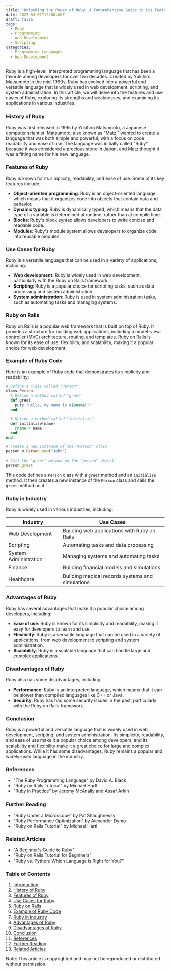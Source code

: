 ```yaml
---
title: "Unlocking the Power of Ruby: A Comprehensive Guide to its Features and Use Cases"
date: 2023-03-01T12:00:00Z
draft: false
tags:
  - Ruby
  - Programming
  - Web Development
  - Scripting
categories:
  - Programming Languages
  - Web Development
---
```


Ruby is a high-level, interpreted programming language that has been a favorite among developers for over two decades. Created by Yukihiro Matsumoto in the mid-1990s, Ruby has evolved into a powerful and versatile language that is widely used in web development, scripting, and system administration. In this article, we will delve into the features and use cases of Ruby, exploring its strengths and weaknesses, and examining its applications in various industries.

### History of Ruby
Ruby was first released in 1995 by Yukihiro Matsumoto, a Japanese computer scientist. Matsumoto, also known as "Matz," wanted to create a language that was both simple and powerful, with a focus on code readability and ease of use. The language was initially called "Ruby" because it was considered a precious stone in Japan, and Matz thought it was a fitting name for his new language.

### Features of Ruby
Ruby is known for its simplicity, readability, and ease of use. Some of its key features include:

* **Object-oriented programming**: Ruby is an object-oriented language, which means that it organizes code into objects that contain data and behavior.
* **Dynamic typing**: Ruby is dynamically typed, which means that the data type of a variable is determined at runtime, rather than at compile time.
* **Blocks**: Ruby's block syntax allows developers to write concise and readable code.
* **Modules**: Ruby's module system allows developers to organize code into reusable modules.

### Use Cases for Ruby
Ruby is a versatile language that can be used in a variety of applications, including:

* **Web development**: Ruby is widely used in web development, particularly with the Ruby on Rails framework.
* **Scripting**: Ruby is a popular choice for scripting tasks, such as data processing and system administration.
* **System administration**: Ruby is used in system administration tasks, such as automating tasks and managing systems.

### Ruby on Rails
Ruby on Rails is a popular web framework that is built on top of Ruby. It provides a structure for building web applications, including a model-view-controller (MVC) architecture, routing, and templates. Ruby on Rails is known for its ease of use, flexibility, and scalability, making it a popular choice for web development.

### Example of Ruby Code
Here is an example of Ruby code that demonstrates its simplicity and readability:
```ruby
# Define a class called "Person"
class Person
  # Define a method called "greet"
  def greet
    puts "Hello, my name is #{@name}!"
  end

  # Define a method called "initialize"
  def initialize(name)
    @name = name
  end
end

# Create a new instance of the "Person" class
person = Person.new("John")

# Call the "greet" method on the "person" object
person.greet
```
This code defines a `Person` class with a `greet` method and an `initialize` method. It then creates a new instance of the `Person` class and calls the `greet` method on it.

### Ruby in Industry
Ruby is widely used in various industries, including:

| Industry | Use Cases |
| --- | --- |
| Web Development | Building web applications with Ruby on Rails |
| Scripting | Automating tasks and data processing |
| System Administration | Managing systems and automating tasks |
| Finance | Building financial models and simulations |
| Healthcare | Building medical records systems and simulations |

### Advantages of Ruby
Ruby has several advantages that make it a popular choice among developers, including:

* **Ease of use**: Ruby is known for its simplicity and readability, making it easy for developers to learn and use.
* **Flexibility**: Ruby is a versatile language that can be used in a variety of applications, from web development to scripting and system administration.
* **Scalability**: Ruby is a scalable language that can handle large and complex applications.

### Disadvantages of Ruby
Ruby also has some disadvantages, including:

* **Performance**: Ruby is an interpreted language, which means that it can be slower than compiled languages like C++ or Java.
* **Security**: Ruby has had some security issues in the past, particularly with the Ruby on Rails framework.

### Conclusion
Ruby is a powerful and versatile language that is widely used in web development, scripting, and system administration. Its simplicity, readability, and ease of use make it a popular choice among developers, and its scalability and flexibility make it a great choice for large and complex applications. While it has some disadvantages, Ruby remains a popular and widely-used language in the industry.

### References

* "The Ruby Programming Language" by David A. Black
* "Ruby on Rails Tutorial" by Michael Hartl
* "Ruby in Practice" by Jeremy McAnally and Assaf Arkin

### Further Reading

* "Ruby Under a Microscope" by Pat Shaughnessy
* "Ruby Performance Optimization" by Alexander Dymo
* "Ruby on Rails Tutorial" by Michael Hartl

### Related Articles

* "A Beginner's Guide to Ruby"
* "Ruby on Rails Tutorial for Beginners"
* "Ruby vs. Python: Which Language is Right for You?"

### Table of Contents

1. [Introduction](#introduction)
2. [History of Ruby](#history-of-ruby)
3. [Features of Ruby](#features-of-ruby)
4. [Use Cases for Ruby](#use-cases-for-ruby)
5. [Ruby on Rails](#ruby-on-rails)
6. [Example of Ruby Code](#example-of-ruby-code)
7. [Ruby in Industry](#ruby-in-industry)
8. [Advantages of Ruby](#advantages-of-ruby)
9. [Disadvantages of Ruby](#disadvantages-of-ruby)
10. [Conclusion](#conclusion)
11. [References](#references)
12. [Further Reading](#further-reading)
13. [Related Articles](#related-articles)

Note: This article is copyrighted and may not be reproduced or distributed without permission.